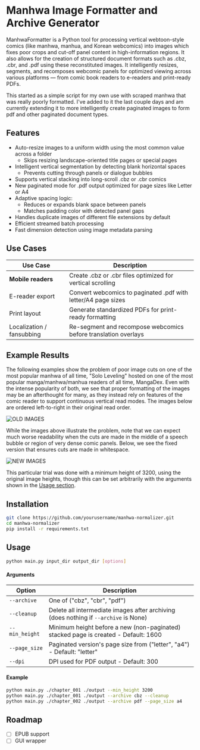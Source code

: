 # Manhwa Image Formatter and Archive Generator

ManhwaFormatter is a Python tool for processing vertical webtoon-style comics (like manhwa, manhua, and Korean webcomics) into images which fixes poor crops and cut-off panel content in high-information regions. It also allows for the creation of structured document formats such as .cbz, .cbr, and .pdf using these reconstituted images. It intelligently resizes, segments, and recomposes webcomic panels for optimized viewing across various platforms — from comic book readers to e-readers and print-ready PDFs.


This started as a simple script for my own use with scraped manhwa that was really poorly formatted. I've added to it the last couple days and am currently extending it to more intelligently create paginated images to form pdf and other paginated document types.


## Features
- Auto-resize images to a uniform width using the most common value across a folder
  - Skips resizing landscape-oriented title pages or special pages
- Intelligent vertical segmentation by detecting blank horizontal spaces
  - Prevents cutting through panels or dialogue bubbles
- Supports vertical stacking into long-scroll .cbz or .cbr comics
- New paginated mode for .pdf output optimized for page sizes like Letter or A4
- Adaptive spacing logic:
  - Reduces or expands blank space between panels
  - Matches padding color with detected panel gaps
- Handles duplicate images of different file extensions by default
- Efficient streamed batch processing
- Fast dimension detection using image metadata parsing


## Use Cases

| Use Case                  | Description                                                    |
| ------------------------- | -------------------------------------------------------------- |
| **Mobile readers**        | Create .cbz or .cbr files optimized for vertical scrolling     |
| E-reader export           | Convert webcomics to paginated .pdf with letter/A4 page sizes  |
| Print layout              | Generate standardized PDFs for print-ready formatting          |
| Localization / fansubbing | Re-segment and recompose webcomics before translation overlays |


## Example Results

The following examples show the problem of poor image cuts on one of the most popular manhwa of all time, "Solo Leveling" hosted on one of the most popular manga/manhwa/manhua readers of all time, MangaDex. Even with the intense popularity of both, we see that proper formatting of the images may be an afterthought for many, as they instead rely on features of the comic reader to support continuous vertical read modes. The images below are ordered left-to-right in their original read order.

![OLD IMAGES](assets/examples.old_img_grid.png)

While the images above illustrate the problem, note that we can expect much worse readability when the cuts are made in the middle of a speech bubble or region of very dense comic panels. Below, we see the fixed version that ensures cuts are made in whitespace.

![NEW IMAGES](assets/examples/new_img_grid.png)


This particular trial was done with a minimum height of 3200, using the original image heights, though this can be set arbitrarily with the arguments shown in the [Usage section](##Usage).



## Installation
```bash
git clone https://github.com/yourusername/manhwa-normalizer.git
cd manhwa-normalizer
pip install -r requirements.txt
```

## Usage
```bash
python main.py input_dir output_dir [options]
```
#### Arguments

| Option         | Description                                                                          |
| -------------- | ------------------------------------------------------------------------------------ |
| `--archive`    | One of ("cbz", "cbr", "pdf")                                                         |
| `--cleanup`    | Delete all intermediate images after archiving (does nothing if `--archive` is None) |
| `--min_height` | Minimum height before a new (non-paginated) stacked page is created - Default: 1600  |
| `--page_size`  | Paginated version's page size from ("letter", "a4") - Default: "letter"              |
| `--dpi`        | DPI used for PDF output - Default: 300                                               |

#### Example
```bash
python main.py ./chapter_001 ./output --min_height 3200
python main.py ./chapter_001 ./output --archive cbz --cleanup
python main.py ./chapter_002 ./output --archive pdf --page_size a4
```


## Roadmap
- [ ] EPUB support
- [ ] GUI wrapper
